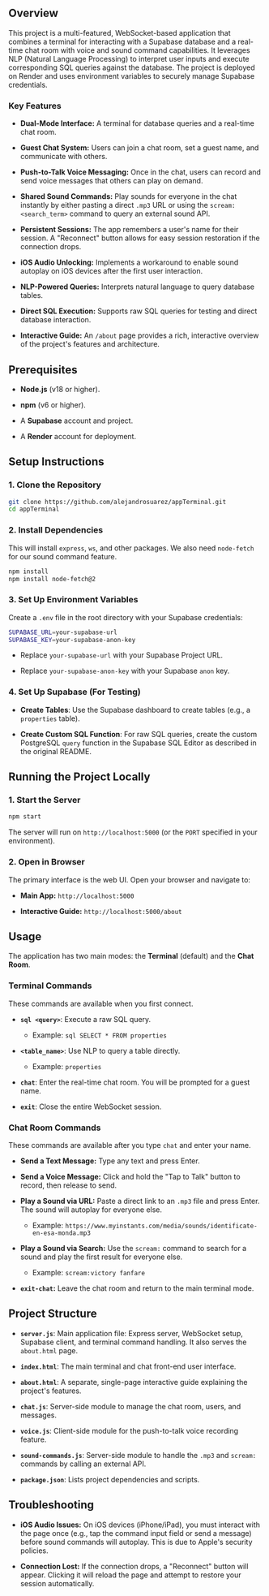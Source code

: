 ## Overview

This project is a multi-featured, WebSocket-based application that combines a terminal for interacting with a Supabase database and a real-time chat room with voice and sound command capabilities. It leverages NLP (Natural Language Processing) to interpret user inputs and execute corresponding SQL queries against the database. The project is deployed on Render and uses environment variables to securely manage Supabase credentials.

### Key Features

- **Dual-Mode Interface:** A terminal for database queries and a real-time chat room.

- **Guest Chat System:** Users can join a chat room, set a guest name, and communicate with others.

- **Push-to-Talk Voice Messaging:** Once in the chat, users can record and send voice messages that others can play on demand.

- **Shared Sound Commands:** Play sounds for everyone in the chat instantly by either pasting a direct `.mp3` URL or using the `scream:<search_term>` command to query an external sound API.

- **Persistent Sessions:** The app remembers a user's name for their session. A "Reconnect" button allows for easy session restoration if the connection drops.

- **iOS Audio Unlocking:** Implements a workaround to enable sound autoplay on iOS devices after the first user interaction.

- **NLP-Powered Queries:** Interprets natural language to query database tables.

- **Direct SQL Execution:** Supports raw SQL queries for testing and direct database interaction.

- **Interactive Guide:** An `/about` page provides a rich, interactive overview of the project's features and architecture.

## Prerequisites

- **Node.js** (v18 or higher).

- **npm** (v6 or higher).

* A **Supabase** account and project.

* A **Render** account for deployment.

## Setup Instructions

### 1. Clone the Repository

```bash
git clone https://github.com/alejandrosuarez/appTerminal.git
cd appTerminal
```

### 2. Install Dependencies

This will install `express`, `ws`, and other packages. We also need `node-fetch` for our sound command feature.
```bash
npm install
npm install node-fetch@2
```

### 3. Set Up Environment Variables

Create a `.env` file in the root directory with your Supabase credentials:
```bash
SUPABASE_URL=your-supabase-url
SUPABASE_KEY=your-supabase-anon-key
```

* Replace `your-supabase-url` with your Supabase Project URL.

* Replace `your-supabase-anon-key` with your Supabase `anon` key.

### 4. Set Up Supabase (For Testing)

- **Create Tables**: Use the Supabase dashboard to create tables (e.g., a `properties` table).

- **Create Custom SQL Function**: For raw SQL queries, create the custom PostgreSQL `query` function in the Supabase SQL Editor as described in the original README.

## Running the Project Locally

### 1. Start the Server

```bash
npm start
```

The server will run on `http://localhost:5000` (or the `PORT` specified in your environment).

### 2. Open in Browser

The primary interface is the web UI. Open your browser and navigate to:

- **Main App:** `http://localhost:5000`

- **Interactive Guide:** `http://localhost:5000/about`

## Usage

The application has two main modes: the **Terminal** (default) and the **Chat Room**.

### Terminal Commands

These commands are available when you first connect.

- **`sql <query>`**: Execute a raw SQL query.

  * Example: `sql SELECT * FROM properties`

- **`<table_name>`**: Use NLP to query a table directly.

  * Example: `properties`

- **`chat`**: Enter the real-time chat room. You will be prompted for a guest name.

- **`exit`**: Close the entire WebSocket session.

### Chat Room Commands

These commands are available after you type `chat` and enter your name.

- **Send a Text Message:** Type any text and press Enter.

- **Send a Voice Message:** Click and hold the "Tap to Talk" button to record, then release to send.

- **Play a Sound via URL:** Paste a direct link to an `.mp3` file and press Enter. The sound will autoplay for everyone else.

  * Example: `https://www.myinstants.com/media/sounds/identificate-en-esa-monda.mp3`

- **Play a Sound via Search:** Use the `scream:` command to search for a sound and play the first result for everyone else.

  * Example: `scream:victory fanfare`

- **`exit-chat`:** Leave the chat room and return to the main terminal mode.

## Project Structure

- **`server.js`**: Main application file: Express server, WebSocket setup, Supabase client, and terminal command handling. It also serves the `about.html` page.

- **`index.html`**: The main terminal and chat front-end user interface.

- **`about.html`**: A separate, single-page interactive guide explaining the project's features.

- **`chat.js`**: Server-side module to manage the chat room, users, and messages.

- **`voice.js`**: Client-side module for the push-to-talk voice recording feature.

- **`sound-commands.js`**: Server-side module to handle the `.mp3` and `scream:` commands by calling an external API.

- **`package.json`**: Lists project dependencies and scripts.

## Troubleshooting

- **iOS Audio Issues:** On iOS devices (iPhone/iPad), you must interact with the page once (e.g., tap the command input field or send a message) before sound commands will autoplay. This is due to Apple's security policies.

- **Connection Lost:** If the connection drops, a "Reconnect" button will appear. Clicking it will reload the page and attempt to restore your session automatically.

